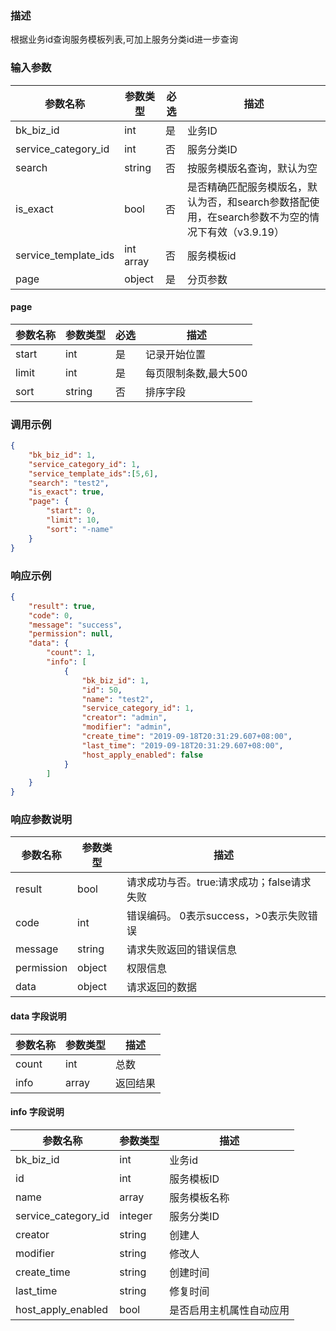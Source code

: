 ### 描述

根据业务id查询服务模板列表,可加上服务分类id进一步查询

### 输入参数

| 参数名称                 | 参数类型      | 必选 | 描述                                                         |
|----------------------|-----------|----|------------------------------------------------------------|
| bk_biz_id            | int       | 是  | 业务ID                                                       |
| service_category_id  | int       | 否  | 服务分类ID                                                     |
| search               | string    | 否  | 按服务模版名查询，默认为空                                              |
| is_exact             | bool      | 否  | 是否精确匹配服务模版名，默认为否，和search参数搭配使用，在search参数不为空的情况下有效（v3.9.19） |
| service_template_ids | int array | 否  | 服务模板id                                                     |
| page                 | object    | 是  | 分页参数                                                       |

#### page

| 参数名称  | 参数类型   | 必选 | 描述           |
|-------|--------|----|--------------|
| start | int    | 是  | 记录开始位置       |
| limit | int    | 是  | 每页限制条数,最大500 |
| sort  | string | 否  | 排序字段         |

### 调用示例

```json
{
    "bk_biz_id": 1,
    "service_category_id": 1,
    "service_template_ids":[5,6],
    "search": "test2",
    "is_exact": true,
    "page": {
        "start": 0,
        "limit": 10,
        "sort": "-name"
    }
}
```

### 响应示例

```json
{
    "result": true,
    "code": 0,
    "message": "success",
    "permission": null,
    "data": {
        "count": 1,
        "info": [
            {
                "bk_biz_id": 1,
                "id": 50,
                "name": "test2",
                "service_category_id": 1,
                "creator": "admin",
                "modifier": "admin",
                "create_time": "2019-09-18T20:31:29.607+08:00",
                "last_time": "2019-09-18T20:31:29.607+08:00",
                "host_apply_enabled": false
            }
        ]
    }
}
```

### 响应参数说明

| 参数名称       | 参数类型   | 描述                         |
|------------|--------|----------------------------|
| result     | bool   | 请求成功与否。true:请求成功；false请求失败 |
| code       | int    | 错误编码。 0表示success，>0表示失败错误  |
| message    | string | 请求失败返回的错误信息                |
| permission | object | 权限信息                       |
| data       | object | 请求返回的数据                    |

#### data 字段说明

| 参数名称  | 参数类型  | 描述   |
|-------|-------|------|
| count | int   | 总数   |
| info  | array | 返回结果 |

#### info 字段说明

| 参数名称                | 参数类型    | 描述           |
|---------------------|---------|--------------|
| bk_biz_id           | int     | 业务id         |
| id                  | int     | 服务模板ID       |
| name                | array   | 服务模板名称       |
| service_category_id | integer | 服务分类ID       |
| creator             | string  | 创建人          |
| modifier            | string  | 修改人          |
| create_time         | string  | 创建时间         |
| last_time           | string  | 修复时间         |
| host_apply_enabled  | bool    | 是否启用主机属性自动应用 |
